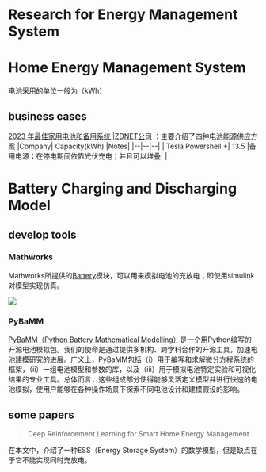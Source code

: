 # Research for Energy Management System

# Home Energy Management System

电池采用的单位一般为（kWh）

## business cases

[2023 年最佳家用电池和备用系统 |ZDNET公司](https://www.zdnet.com/home-and-office/energy/best-home-battery/) ：主要介绍了四种电池能源供应方案
|Company| Capacity(kWh) |Notes|
|--|--|--|
| Tesla Powershell +| 13.5 |备用电源；在停电期间依靠光伏充电；并且可以堆叠|
| 



# Battery Charging and Discharging Model

## develop tools

### Mathworks
Mathworks所提供的[Battery](https://www.mathworks.com/help/sps/powersys/ref/battery.html)模块，可以用来模拟电池的充放电；即使用simulink对模型实现仿真。

![](https://www.mathworks.com/help/sps/powersys/ref/batteryh.gif)

### PyBaMM

[PyBaMM（Python Battery Mathematical Modelling）](https://github.com/pybamm-team/PyBaMM/tree/develop)是一个用Python编写的开源电池模拟包。我们的使命是通过提供多机构、跨学科合作的开源工具，加速电池建模研究的进展。广义上，PyBaMM包括（i）用于编写和求解微分方程系统的框架，（ii）一组电池模型和参数的库，以及（iii）用于模拟电池特定实验和可视化结果的专业工具。总体而言，这些组成部分使得能够灵活定义模型并进行快速的电池模拟，使用户能够在各种操作场景下探索不同电池设计和建模假设的影响。

## some papers

> Deep Reinforcement Learning for Smart Home Energy Management

在本文中，介绍了一种ESS（Energy Storage System）的数学模型，但是缺点在于它不能实现同时充放电。


<!--stackedit_data:
eyJoaXN0b3J5IjpbLTE3NDIxNzI4NzgsMTcyOTgwMjA0MiwtND
YyNjI0MTg0XX0=
-->